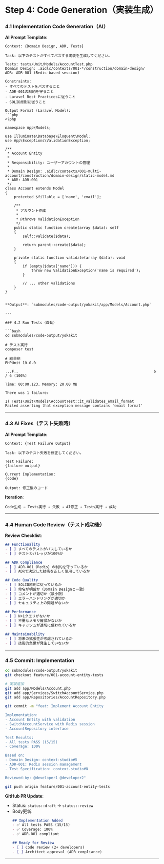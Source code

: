 # Step 4: Code Generation（実装生成）

### 4.1 Implementation Code Generation（AI）

**AI Prompt Template**:
```
Context: {Domain Design, ADR, Tests}

Task: 以下のテストがすべてパスする実装を生成してください。

Tests: tests/Unit/Models/AccountTest.php
Domain Design: .aidlc/contexts/001-*/construction/domain-design/
ADR: ADR-001 (Redis-based session)

Constraints:
- すべてのテストをパスすること
- ADR-001の制約を守ること
- Laravel Best Practicesに従うこと
- SOLID原則に従うこと

Output Format (Laravel Model):
```php
<?php

namespace App\Models;

use Illuminate\Database\Eloquent\Model;
use App\Exceptions\ValidationException;

/**
 * Account Entity
 * 
 * Responsibility: ユーザーアカウントの管理
 * 
 * Domain Design: .aidlc/contexts/001-multi-account/construction/domain-design/static-model.md
 * ADR: ADR-001
 */
class Account extends Model
{
    protected $fillable = ['name', 'email'];

    /**
     * アカウント作成
     * 
     * @throws ValidationException
     */
    public static function create(array $data): self
    {
        self::validate($data);
        
        return parent::create($data);
    }

    private static function validate(array $data): void
    {
        if (empty($data['name'])) {
            throw new ValidationException('name is required');
        }
        
        // ... other validations
    }
}
```
```

**Output**: `submodules/code-output/yokakit/app/Models/Account.php`

---

### 4.2 Run Tests（自動）

```bash
cd submodules/code-output/yokakit

# テスト実行
composer test

# 結果例
PHPUnit 10.0.0

...F..                                                              6 / 6 (100%)

Time: 00:00.123, Memory: 20.00 MB

There was 1 failure:

1) Tests\Unit\Models\AccountTest::it_validates_email_format
Failed asserting that exception message contains 'email format'
```

---

### 4.3 AI Fixes（テスト失敗時）

**AI Prompt Template**:
```
Context: {Test Failure Output}

Task: 以下のテスト失敗を修正してください。

Test Failure:
{failure output}

Current Implementation:
{code}

Output: 修正後のコード
```

**Iteration**:
```
Code生成 → Tests実行 → 失敗 → AI修正 → Tests実行 → 成功
```

---

### 4.4 Human Code Review（テスト成功後）

**Review Checklist**:
```markdown
## Functionality
- [ ] すべてのテストがパスしているか
- [ ] テストカバレッジが100%か

## ADR Compliance
- [ ] ADR-001（Redis）の制約を守っているか
- [ ] ADRで決定した技術を正しく使用しているか

## Code Quality
- [ ] SOLID原則に従っているか
- [ ] 命名が明確か（Domain Designと一致）
- [ ] コメントが適切か（最小限）
- [ ] エラーハンドリングが適切か
- [ ] セキュリティ上の問題がないか

## Performance
- [ ] N+1クエリがないか
- [ ] 不要なメモリ確保がないか
- [ ] キャッシュが適切に使われているか

## Maintainability
- [ ] 将来の拡張性が考慮されているか
- [ ] 技術的負債が発生していないか
```

---

### 4.5 Commit: Implementation

```bash
cd submodules/code-output/yokakit
git checkout feature/001-account-entity-tests

# 実装追加
git add app/Models/Account.php
git add app/Services/SwitchAccountService.php
git add app/Repositories/AccountRepository.php

git commit -m "feat: Implement Account Entity

Implementation:
- Account Entity with validation
- SwitchAccountService with Redis session
- AccountRepository interface

Test Results:
- All tests PASS (15/15)
- Coverage: 100%

Based on:
- Domain Design: context-studio#5
- ADR-001: Redis session management
- Test Specification: context-studio#8

Reviewed-by: @developer1 @developer2"

git push origin feature/001-account-entity-tests
```

**GitHub PR Update**:
- Status: `status::draft` → `status::review`
- Body更新:
  ```markdown
  ## Implementation Added
  - ✅ All tests PASS (15/15)
  - ✅ Coverage: 100%
  - ✅ ADR-001 compliant
  
  ## Ready for Review
  - [ ] Code review (2+ developers)
  - [ ] Architect approval (ADR compliance)
  ```

---
